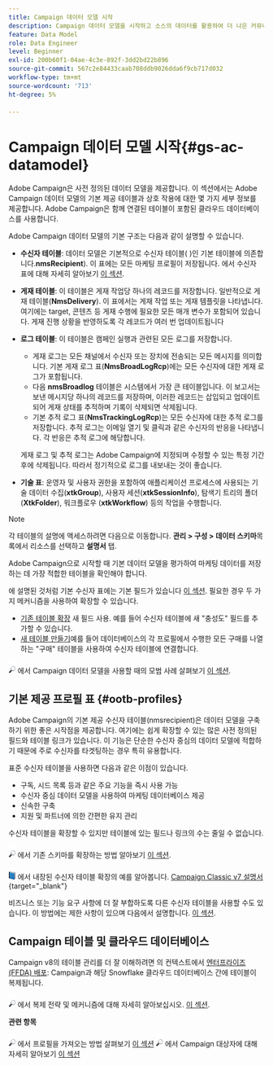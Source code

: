 ```yaml
---
title: Campaign 데이터 모델 시작
description: Campaign 데이터 모델을 시작하고 소스의 데이터를 활용하여 더 나은 커뮤니케이션 및 마케팅 결과를 얻으십시오.
feature: Data Model
role: Data Engineer
level: Beginner
exl-id: 200b60f1-04ae-4c3e-892f-3dd2bd22b896
source-git-commit: 567c2e84433caab708ddb9026dda6f9cb717d032
workflow-type: tm+mt
source-wordcount: '713'
ht-degree: 5%

---
```


# Campaign 데이터 모델 시작{#gs-ac-datamodel}

Adobe Campaign은 사전 정의된 데이터 모델을 제공합니다. 이 섹션에서는 Adobe Campaign 데이터 모델의 기본 제공 테이블과 상호 작용에 대한 몇 가지 세부 정보를 제공합니다. Adobe Campaign은 함께 연결된 테이블이 포함된 클라우드 데이터베이스를 사용합니다.

Adobe Campaign 데이터 모델의 기본 구조는 다음과 같이 설명할 수 있습니다.

* **수신자 테이블**: 데이터 모델은 기본적으로 수신자 테이블( )인 기본 테이블에 의존합니다.**nmsRecipient**). 이 표에는 모든 마케팅 프로필이 저장됩니다. 에서 수신자 표에 대해 자세히 알아보기 [이 섹션](#ootb-profiles).

* **게재 테이블**: 이 테이블은 게재 작업당 하나의 레코드를 저장합니다. 일반적으로 게재 테이블(**NmsDelivery**). 이 표에서는 게재 작업 또는 게재 템플릿을 나타냅니다. 여기에는 target, 콘텐츠 등 게재 수행에 필요한 모든 매개 변수가 포함되어 있습니다. 게재 진행 상황을 반영하도록 각 레코드가 여러 번 업데이트됩니다

* **로그 테이블**: 이 테이블은 캠페인 실행과 관련된 모든 로그를 저장합니다.

   * 게재 로그는 모든 채널에서 수신자 또는 장치에 전송되는 모든 메시지를 의미합니다. 기본 게재 로그 표(**NmsBroadLogRcp**)에는 모든 수신자에 대한 게재 로그가 포함됩니다.
   * 다음 **nmsBroadlog** 테이블은 시스템에서 가장 큰 테이블입니다. 이 보고서는 보낸 메시지당 하나의 레코드를 저장하며, 이러한 레코드는 삽입되고 업데이트되어 게재 상태를 추적하며 기록이 삭제되면 삭제됩니다.
   * 기본 추적 로그 표(**NmsTrackingLogRcp**)는 모든 수신자에 대한 추적 로그를 저장합니다. 추적 로그는 이메일 열기 및 클릭과 같은 수신자의 반응을 나타냅니다. 각 반응은 추적 로그에 해당합니다.

  게재 로그 및 추적 로그는 Adobe Campaign에 지정되며 수정할 수 있는 특정 기간 후에 삭제됩니다. 따라서 정기적으로 로그를 내보내는 것이 좋습니다.

* **기술 표**: 운영자 및 사용자 권한을 포함하여 애플리케이션 프로세스에 사용되는 기술 데이터 수집(**xtkGroup**), 사용자 세션(**xtkSessionInfo**), 탐색기 트리의 폴더(**XtkFolder**), 워크플로우 (**xtkWorkflow**) 등의 작업을 수행합니다.

>[!NOTE]
>
>각 테이블의 설명에 액세스하려면 다음으로 이동합니다. **관리 > 구성 > 데이터 스키마**&#x200B;목록에서 리소스를 선택하고 **설명서** 탭.

Adobe Campaign으로 시작할 때 기본 데이터 모델을 평가하여 마케팅 데이터를 저장하는 데 가장 적합한 테이블을 확인해야 합니다.

에 설명된 것처럼 기본 수신자 표에는 기본 필드가 있습니다 [이 섹션](#ootb-profiles). 필요한 경우 두 가지 메커니즘을 사용하여 확장할 수 있습니다.

* [기존 테이블 확장](extend-schema.md) 새 필드 사용. 예를 들어 수신자 테이블에 새 &quot;충성도&quot; 필드를 추가할 수 있습니다.
* [새 테이블 만들기](create-schema.md)예를 들어 데이터베이스의 각 프로필에서 수행한 모든 구매를 나열하는 &quot;구매&quot; 테이블을 사용하여 수신자 테이블에 연결합니다.

![](../assets/do-not-localize/glass.png) 에서 Campaign 데이터 모델을 사용할 때의 모범 사례 살펴보기 [이 섹션](datamodel-best-practices.md).

## 기본 제공 프로필 표 {#ootb-profiles}

Adobe Campaign의 기본 제공 수신자 테이블(nmsrecipient)은 데이터 모델을 구축하기 위한 좋은 시작점을 제공합니다. 여기에는 쉽게 확장할 수 있는 많은 사전 정의된 필드와 테이블 링크가 있습니다. 이 기능은 단순한 수신자 중심의 데이터 모델에 적합하기 때문에 주로 수신자를 타겟팅하는 경우 특히 유용합니다.

표준 수신자 테이블을 사용하면 다음과 같은 이점이 있습니다.

* 구독, 시드 목록 등과 같은 주요 기능을 즉시 사용 가능
* 수신자 중심 데이터 모델을 사용하여 마케팅 데이터베이스 제공
* 신속한 구축
* 지원 및 파트너에 의한 간편한 유지 관리

수신자 테이블을 확장할 수 있지만 테이블에 있는 필드나 링크의 수는 줄일 수 없습니다.

![](../assets/do-not-localize/glass.png) 에서 기존 스키마를 확장하는 방법 알아보기 [이 섹션](extend-schema.md).

![](../assets/do-not-localize/book.png) 에서 내장된 수신자 테이블 확장의 예를 알아봅니다. [Campaign Classic v7 설명서](https://experienceleague.adobe.com/docs/campaign-classic/using/configuring-campaign-classic/editing-schemas/examples-of-schemas-edition.html#extending-a-table){target="_blank"}

비즈니스 또는 기능 요구 사항에 더 잘 부합하도록 다른 수신자 테이블을 사용할 수도 있습니다. 이 방법에는 제한 사항이 있으며 다음에서 설명합니다. [이 섹션](custom-recipient.md).

## Campaign 테이블 및 클라우드 데이터베이스

Campaign v8의 테이블 관리를 더 잘 이해하려면 의 컨텍스트에서 [엔터프라이즈(FFDA) 배포](../architecture/enterprise-deployment.md): Campaign과 해당 Snowflake 클라우드 데이터베이스 간에 테이블이 복제됩니다.

![](../assets/do-not-localize/glass.png) 에서 복제 전략 및 메커니즘에 대해 자세히 알아보십시오. [이 섹션](../architecture/replication.md).

**관련 항목**

![](../assets/do-not-localize/glass.png) 에서 프로필을 가져오는 방법 살펴보기 [이 섹션](../start/import.md)
![](../assets/do-not-localize/glass.png) 에서 Campaign 대상자에 대해 자세히 알아보기 [이 섹션](../start/audiences.md)
